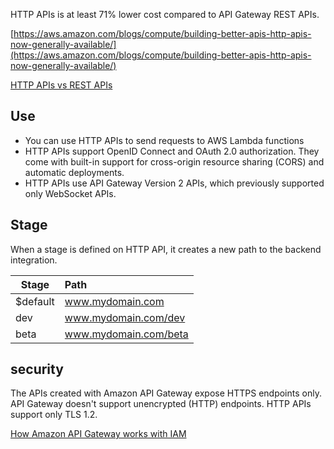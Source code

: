 HTTP APIs is at least 71% lower cost compared to API Gateway REST APIs.

[https://aws.amazon.com/blogs/compute/building-better-apis-http-apis-now-generally-available/](https://aws.amazon.com/blogs/compute/building-better-apis-http-apis-now-generally-available/)

[HTTP APIs vs REST APIs](https://docs.aws.amazon.com/apigateway/latest/developerguide/http-api-vs-rest.html)

## Use
* You can use HTTP APIs to send requests to AWS Lambda functions 
* HTTP APIs support OpenID Connect and OAuth 2.0 authorization. They come with built-in support for cross-origin resource sharing (CORS)  and automatic deployments.
* HTTP APIs use API Gateway Version 2 APIs, which previously supported only WebSocket APIs.



## Stage 
When a stage is defined on HTTP API, it creates a new path to the backend integration. 

| Stage    |      Path     |  
|----------|:--------------|
| $default | www.mydomain.com | 
| dev |    www.mydomain.com/dev  |   
|beta | www.mydomain.com/beta |  


## security
The APIs created with Amazon API Gateway expose HTTPS endpoints only. API Gateway doesn't support unencrypted (HTTP) endpoints. 
 HTTP APIs support only TLS 1.2.

[How Amazon API Gateway works with IAM](https://docs.aws.amazon.com/apigateway/latest/developerguide/security_iam_service-with-iam.html)
